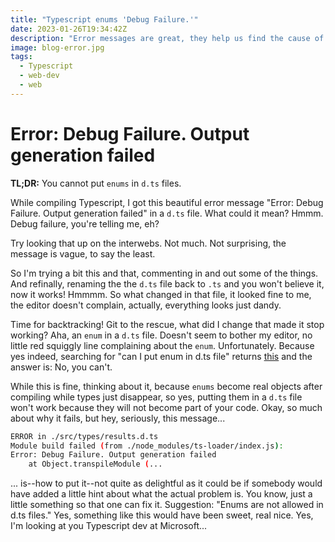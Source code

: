 ```yaml
---
title: "Typescript enums 'Debug Failure.'"
date: 2023-01-26T19:34:42Z
description: "Error messages are great, they help us find the cause of the problem. This one isn't. Not at all. If you're seening this one, check if you have an enum in your d.ts file..."
image: blog-error.jpg
tags:
  - Typescript
  - web-dev
  - web
---
```


# Error: Debug Failure. Output generation failed

**TL;DR:** You cannot put `enums` in `d.ts` files.

 While compiling Typescript, I got this beautiful error message "Error: Debug Failure. Output generation failed" in a `d.ts` file. What could it mean? Hmmm. Debug failure, you're telling me, eh? 

Try looking that up on the interwebs. Not much. Not surprising, the message is vague, to say the least.

So I'm trying a bit this and that, commenting in and out some of the things. And refinally, renaming the the `d.ts` file back to `.ts` and you won't believe it, now it works! Hmmmm. So what changed in that file, it looked fine to me, the editor doesn't complain, actually, everything looks just dandy. 

Time for backtracking! Git to the rescue, what did I change that made it stop working? Aha, an `enum` in a `d.ts` file. Doesn't seem to bother my editor, no little red squiggly line complaining about the `enum`. Unfortunately. Because yes indeed, searching for "can I put enum in d.ts file" returns [this](https://stackoverflow.com/questions/62109542/enums-in-typescript-d-ts-file) and the answer is:  No, you can't. 

While this is fine, thinking about it, because `enums` become real objects after compiling while types just disappear, so yes, putting them in a `d.ts` file won't work because they will not become part of your code. Okay, so much about why it fails, but hey, seriously, this message...

```bash
ERROR in ./src/types/results.d.ts
Module build failed (from ./node_modules/ts-loader/index.js):
Error: Debug Failure. Output generation failed
    at Object.transpileModule (...
```

... is--how to put it--not quite as delightful as it could be if somebody would have added a little hint about what the actual problem is. You know, just a little something so that one can fix it. Suggestion: "Enums are not allowed in d.ts files." Yes, something like this would have been sweet, real nice. Yes, I'm looking at you Typescript dev at Microsoft...